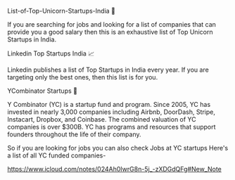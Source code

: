 List-of-Top-Unicorn-Startups-India 🚀

If you are searching for jobs and looking for a list of companies that can provide you a good salary then this is an exhaustive list of Top Unicorn Startups in India.

Linkedin Top Startups India 📈

Linkedin publishes a list of Top Startups in India every year. If you are targeting only the best ones, then this list is for you.

YCombinator Startups 💸

Y Combinator (YC) is a startup fund and program. Since 2005, YC has invested in nearly 3,000 companies including Airbnb, DoorDash, Stripe, Instacart, Dropbox, and Coinbase. The combined valuation of YC companies is over $300B. YC has programs and resources that support founders throughout the life of their company.

So if you are looking for jobs you can also check Jobs at YC startups
Here's a list of all YC funded companies-

https://www.icloud.com/notes/024Ah0IwrG8n-5j_-zXDGdQFg#New_Note
